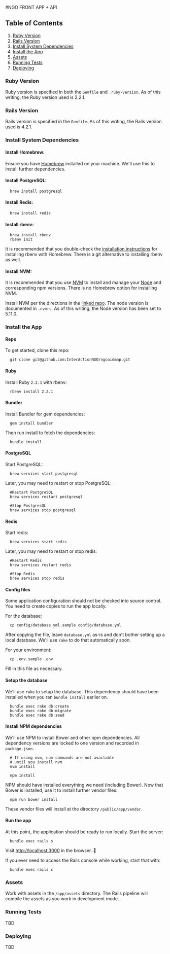 #NGO FRONT APP + API

## Table of Contents

1. [Ruby Version](#ruby-version)
2. [Rails Version](#rails-version)
3. [Install System Dependencies](#install-system-dependencies)
4. [Install the App](#install-the-app)
5. [Assets](#assets)
6. [Running Tests](#running-tests)
7. [Deploying](#deploying)


### Ruby Version

Ruby version is specified in both the `Gemfile` and `.ruby-version`. As of this writing, the Ruby version used is 2.2.1.


### Rails Version

Rails version is specified in the `Gemfile`. As of this writing, the Rails version used is 4.2.1.


### Install System Dependencies

#### Install Homebrew:
Ensure you have [Homebrew](http://brew.sh/) installed on your machine. We'll use this to install further dependencies.

#### Install PostgreSQL:
```
  brew install postgresql
```

#### Install Redis:
```
  brew install redis
```

#### Install rbenv:
```
  brew install rbenv
  rbenv init
```
It is recommended that you double-check the [installation instructions](https://github.com/rbenv/rbenv#homebrew-on-mac-os-x) for installing rbenv with Homebrew. There is a git alternative to installing rbenv as well.

#### Install NVM:
It is recommended that you use [NVM](https://github.com/creationix/nvm) to install and manage your [Node](http://nodejs.org/) and corresponding npm versions. There is no Homebrew option for installing NVM.

Install NVM per the directions in the [linked repo](https://github.com/creationix/nvm). The node version is documented in `.nvmrc`.  As of this writing, the Node version has been set to 5.11.0.


### Install the App

#### Repo
To get started, clone this repo:

```
  git clone git@github.com:InterActionNGO/ngoaidmap.git
```

#### Ruby
Install Ruby `2.2.1` with rbenv:
```
  rbenv install 2.2.1
```

#### Bundler
Install Bundler for gem dependencies:
```
  gem install bundler
```

Then run install to fetch the dependencies:
```
  bundle install
```

#### PostgreSQL
Start PostgreSQL:
```
  brew services start postgresql
```

Later, you may need to restart or stop PostgreSQL:
```
  #Restart PostgreSQL
  brew services restart postgresql

  #Stop PostgresQL
  brew services stop postgresql
```

#### Redis
Start redis:
```
  brew services start redis
```

Later, you may need to restart or stop redis:
```
  #Restart Redis
  brew services restart redis

  #Stop Redis
  brew services stop redis
```

#### Config files
Some application configuration should not be checked into source control. You need to create copies to run the app locally.

For the database:
```
  cp config/database.yml.sample config/database.yml
```
After copying the file, leave `database.yml` as-is and don't bother setting up a local database. We'll use `rake` to do that automatically soon.

For your environment:
```
  cp .env.sample .env
```
Fill in this file as necessary.


#### Setup the database
We'll use `rake` to setup the database. This dependency should have been installed when you ran `bundle install` earlier on.

```
  bundle exec rake db:create
  bundle exec rake db:migrate
  bundle exec rake db:seed
```

#### Install NPM dependencies
We'll use NPM to install Bower and other npm dependencies. All dependency versions are locked to one version and recorded in `package.json`.

```
  # If using nvm, npm commands are not available 
  # until you install nvm
  nvm install

  npm install
```

NPM should have installed everything we need (including Bower). Now that Bower is installed, use it to install further vendor files:
```
  npm run bower install
```
These vendor files will install at the directory `/public/app/vendor`.


#### Run the app
At this point, the application should be ready to run locally. Start the server:
```
  bundle exec rails s
```
Visit [http://localhost:3000](http://localhost:3000) in the browser. 🚀

If you ever need to access the Rails console while working, start that with:
```
  bundle exec rails c
```

### Assets
Work with assets in the `/app/assets` directory. The Rails pipeline will compile the assets as you work in development mode.


### Running Tests
TBD

### Deploying
TBD

